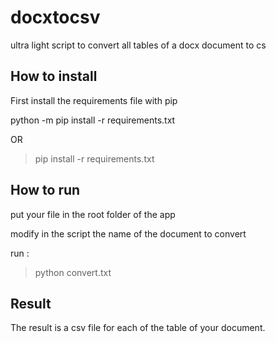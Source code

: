 # docxtocsv
ultra light script to convert all tables of a docx document to cs

## How to install

First install the requirements file with pip

python -m pip install -r requirements.txt

OR

>pip install -r requirements.txt

## How to run 

put your file in the root folder of the app

modify in the script the name of the document to convert

run : 

>python convert.txt


## Result

The result is a csv file for each of the table of your document.
